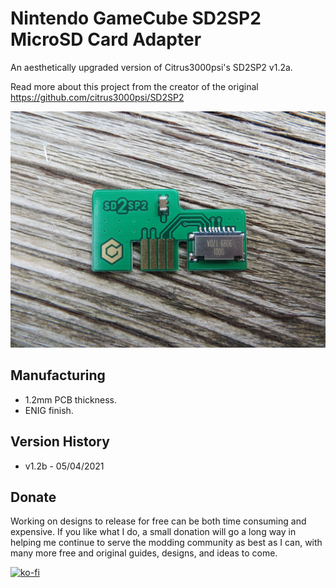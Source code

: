 # Nintendo GameCube SD2SP2 MicroSD Card Adapter

An aesthetically upgraded version of Citrus3000psi's SD2SP2 v1.2a.

Read more about this project from the creator of the original https://github.com/citrus3000psi/SD2SP2

![My Image](main.jpg)

## Manufacturing

- 1.2mm PCB thickness.
- ENIG finish.

## Version History

- v1.2b - 05/04/2021

## Donate

Working on designs to release for free can be both time consuming and expensive. If you like what I do, a small donation will go a long way in helping me continue to serve the modding community as best as I can, with many more free and original guides, designs, and ideas to come.

[![ko-fi](https://ko-fi.com/img/githubbutton_sm.svg)](https://ko-fi.com/C0C7NK7XO)

